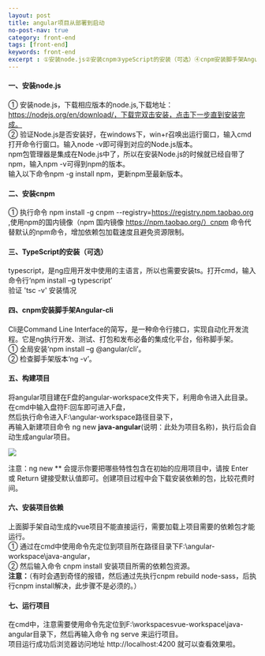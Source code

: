 ```yaml
---
layout: post
title: angular项目从部署到启动
no-post-nav: true
category: front-end
tags: [front-end]
keywords: front-end
excerpt : ①安装node.js②安装cnpm③ypeScript的安装（可选）④cnpm安装脚手架Angular-cli⑤构建项目⑥安装项目依赖...
---
```


#### 一、安装node.js
① 安装node.js，下载相应版本的node.js,下载地址：https://nodejs.org/en/download/，下载完双击安装，点击下一步直到安装完成。<br/>
② 验证Node.js是否安装好，在windows下，win+r召唤出运行窗口，输入cmd打开命令行窗口。输入node -v即可得到对应的Node.js版本。<br/>
   npm包管理器是集成在Node.js中了，所以在安装Node.js的时候就已经自带了npm，输入npm -v可得到npm的版本。<br/>
   输入以下命令npm -g install npm，更新npm至最新版本。
   
#### 二、安装cnpm
① 执行命令 npm install -g cnpm --registry=https://registry.npm.taobao.org ,使用npm的国内镜像（npm 国内镜像 https://npm.taobao.org/）cnpm 命令代替默认的npm命令，增加依赖包加载速度且避免资源限制。

#### 三、TypeScript的安装（可选）
typescript，是ng应用开发中使用的主语言，所以也需要安装ts。打开cmd，输入命令行‘npm install –g typescript’<br/>
验证 'tsc -v' 安装情况 


#### 四、cnpm安装脚手架Angular-cli
Cli是Command Line Interface的简写，是一种命令行接口，实现自动化开发流程。它是ng执行开发、测试、打包和发布必备的集成化平台，俗称脚手架。<br/> 
① 全局安装‘npm install –g @angular/cli’。<br/>
② 检查脚手架版本‘ng -v’。  

#### 五、构建项目
将angular项目建在F盘的angular-workspace文件夹下，利用命令进入此目录。<br/>
在cmd中输入盘符F:回车即可进入F盘，<br/>
然后执行命令进入F:\angular-workspace路径目录下，<br/>
再输入新建项目命令 ng new **java-angular**(说明：此处为项目名称)，执行后会自动生成angular项目。

![](https://luopengfei3000.github.io/assets/images/2019/article/2019-03-20-angular-install/01.png)

注意：ng new ** 会提示你要把哪些特性包含在初始的应用项目中，请按 Enter 或 Return 键接受默认值即可。创建项目过程中会下载安装依赖的包，比较花费时间。

#### 六、安装项目依赖
上面脚手架自动生成的vue项目不能直接运行，需要加载上项目需要的依赖包才能运行。<br/>
① 通过在cmd中使用命令先定位到项目所在路径目录下F:\angular-workspace\java-angular，<br/>
② 然后输入命令 cnpm install 安装项目所需的依赖包资源。<br/>
**注意：**（有时会遇到奇怪的报错，然后通过先执行cnpm rebuild node-sass，后执行cnpm install解决，此步骤不是必须的。）

#### 七、运行项目
在cmd中，注意需要使用命令先定位到F:\workspacesvue-workspace\java-angular目录下，然后再输入命令 ng serve 来运行项目。<br/>
项目运行成功后浏览器访问地址 http://localhost:4200 就可以查看效果啦。